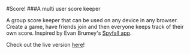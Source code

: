 #Score!
###A multi user score keeper

A group score keeper that can be used on any device in any browser. Create a game, have friends join and then everyone keeps track of their own score. Inspired by Evan Brumey's [Spyfall app](http://spyfall.meteor.com).

Check out the live version [here](http://stevenroper.github.io/score)!

